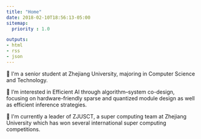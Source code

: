 ```yaml
---
title: "Home"
date: 2018-02-10T18:56:13-05:00
sitemap:
  priority : 1.0

outputs:
- html
- rss
- json
---
```

🏫 I'm a senior student at Zhejiang University, majoring in Computer Science and Technology.

🔭 I’m interested in Efficient AI through algorithm–system co-design, focusing on hardware-friendly sparse and quantized module design as well as efficient inference strategies.

🚀 I'm currently a leader of ZJUSCT, a super computing team at Zhejiang University which has won several international super computing competitions.

